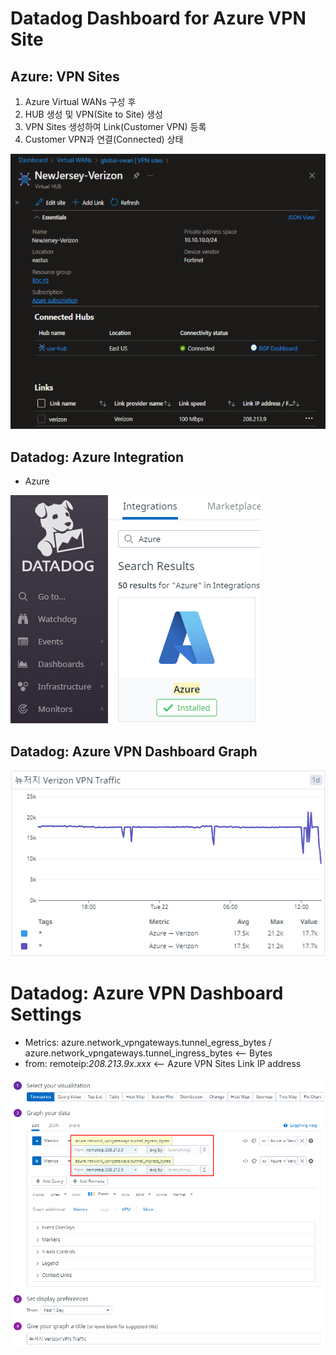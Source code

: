 # Datadog Dashboard for Azure VPN Site

## Azure: VPN Sites
1. Azure Virtual WANs 구성 후
2. HUB 생성 및 VPN(Site to Site) 생성
3. VPN Sites 생성하여 Link(Customer VPN) 등록
4. Customer VPN과 연결(Connected) 상태

![Azure-Hub-VPN-Site](img/azure-hub-vpn-sites.png)

## Datadog: Azure Integration
- Azure

![Datadog-Azure-Integration](img/datadog-azure-integrations.png)

## Datadog: Azure VPN Dashboard Graph

![Datadog-Azure-VPN-Dashboard](img/datadog-azure-vpn-dashboard.png)

# Datadog: Azure VPN Dashboard Settings
- Metrics: azure.network_vpngateways.tunnel_egress_bytes / azure.network_vpngateways.tunnel_ingress_bytes  <-- Bytes
- from: remoteip:_208.213.9x.xxx_ <-- Azure VPN Sites Link IP address

![Datadog-Azure-VPN-Dashboard-Settings](img/datadog-azure-vpn-dashboard-settings.png)
